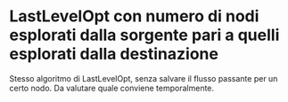 # LastLevelOpt con numero di nodi esplorati dalla sorgente pari a quelli esplorati dalla destinazione

Stesso algoritmo di LastLevelOpt, senza salvare il flusso passante per un certo nodo.
Da valutare quale conviene temporalmente.
